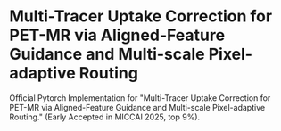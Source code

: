 # Multi-Tracer Uptake Correction for PET-MR via Aligned-Feature Guidance and Multi-scale Pixel-adaptive Routing
Official Pytorch Implementation for "Multi-Tracer Uptake Correction for PET-MR via Aligned-Feature Guidance and Multi-scale Pixel-adaptive Routing." (Early Accepted in MICCAI 2025, top 9%).
